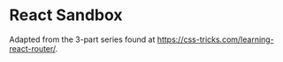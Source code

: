 # React Sandbox

Adapted from the 3-part series found at https://css-tricks.com/learning-react-router/.
